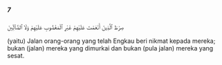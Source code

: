 ##### 7

<span class="ayah">صِرَٰطَ ٱلَّذِينَ أَنْعَمْتَ عَلَيْهِمْ غَيْرِ ٱلْمَغْضُوبِ عَلَيْهِمْ وَلَا ٱلضَّآلِّينَ</span>

<span class="ayah_translation">(yaitu) Jalan orang-orang yang telah Engkau beri nikmat kepada mereka; bukan (jalan) mereka yang dimurkai dan bukan (pula jalan) mereka yang sesat.</span>
